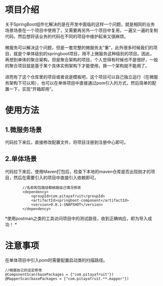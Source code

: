 # 项目介绍
关于SpringBoot组件化解决的是在开发中面临的这样一个问题，就是相同的业务场景场景在一个项目中使用了，又需要再另外一个项目中复用，一遍又一遍的复制代码，然后想将该业务的代码在不同的项目中维护起来又很麻烦。
</br>
</br>
微服务可以解决这个问题，但是一套完整的微服务太“重”，此外很多时候我们的项目，就是个单体级别的springboot项目，用不上微服务这种级别的项目。因此，再想到单体的聚合架构，但是聚合架构的项目，个人觉得有时候也不是很好，一般的聚合项目就是基于某个具体实例架构下才能使用，换一个架构就不能用了。
</br>
</br>
进而有了这个仓库里的项目或者说是模板吧，这个项目可以自己独立运行（在微服务架构下可以用），也可以在单体项目中直接通过pom引入的方式，然后简单的配置一下，实现“开箱即用”。
# 使用方法
## 1.微服务场景
代码拉下来后，直接修改配置文件，将项目注册到注册中心即可。
## 2.单体场景
代码拉下来后，使用Maven打包后，检查下本地的maven仓库是否出现刚才的项目，然后在需要引入的项目中直接引入依赖即可。
```
        //名称和包路径都根据自己情况修改
        <dependency>
            <groupId>com.pitayafruit</groupId>
            <artifactId>springboot-component</artifactId>
            <version>0.0.1-SNAPSHOT</version>
        </dependency>
```
*使用postman之类的工具访问项目中的测试路径，收到正确响应，即为导入成功！ *
# 注意事项
在单体项目中引入pom时需要配置启动类的扫描路径。
```
//根据自己的设定修改
@ComponentScan(basePackages = {"com.pitayafruit"})
@MapperScan(basePackages = {"com.pitayafruit.**.mapper"})
```
